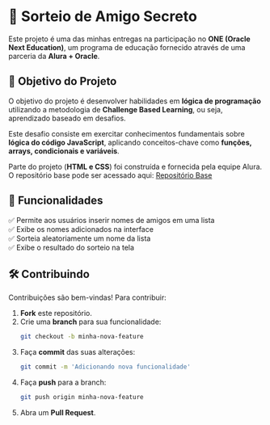 # 📌 Sorteio de Amigo Secreto

Este projeto é uma das minhas entregas na participação no **ONE (Oracle Next Education)**, um programa de educação fornecido através de uma parceria da **Alura + Oracle**.

## 🚀 Objetivo do Projeto

O objetivo do projeto é desenvolver habilidades em **lógica de programação** utilizando a metodologia de **Challenge Based Learning**, ou seja, aprendizado baseado em desafios.

Este desafio consiste em exercitar conhecimentos fundamentais sobre **lógica do código JavaScript**, aplicando conceitos-chave como **funções, arrays, condicionais e variáveis**.

Parte do projeto (**HTML e CSS**) foi construída e fornecida pela equipe Alura. O repositório base pode ser acessado aqui:
[Repositório Base](https://github.com/Oracle-Next-Education/challenge-amigo-secreto_pt/archive/refs/heads/main.zip)

## 🎯 Funcionalidades

✅ Permite aos usuários inserir nomes de amigos em uma lista<br>
✅ Exibe os nomes adicionados na interface<br>
✅ Sorteia aleatoriamente um nome da lista<br>
✅ Exibe o resultado do sorteio na tela<br>

## 🛠️ Contribuindo

Contribuições são bem-vindas! Para contribuir:

1. **Fork** este repositório.
2. Crie uma **branch** para sua funcionalidade:
   ```bash
   git checkout -b minha-nova-feature
   ```
3. Faça **commit** das suas alterações:
   ```bash
   git commit -m 'Adicionando nova funcionalidade'
   ```
4. Faça **push** para a branch:
   ```bash
   git push origin minha-nova-feature
   ```
5. Abra um **Pull Request**.
